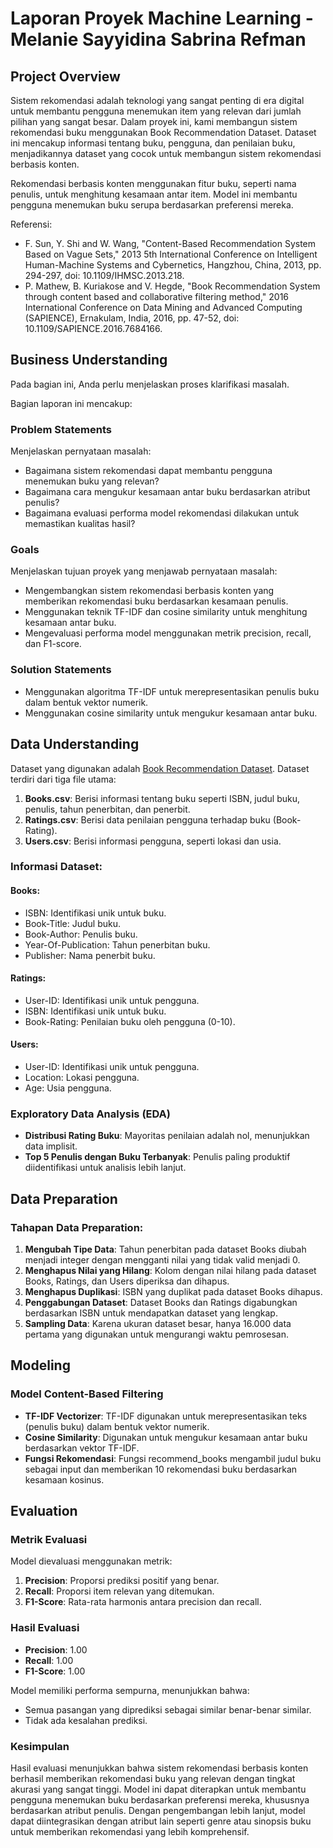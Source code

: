 # Laporan Proyek Machine Learning - Melanie Sayyidina Sabrina Refman

## Project Overview

Sistem rekomendasi adalah teknologi yang sangat penting di era digital untuk membantu pengguna menemukan item yang relevan dari jumlah pilihan yang sangat besar. Dalam proyek ini, kami membangun sistem rekomendasi buku menggunakan Book Recommendation Dataset. Dataset ini mencakup informasi tentang buku, pengguna, dan penilaian buku, menjadikannya dataset yang cocok untuk membangun sistem rekomendasi berbasis konten.

Rekomendasi berbasis konten menggunakan fitur buku, seperti nama penulis, untuk menghitung kesamaan antar item. Model ini membantu pengguna menemukan buku serupa berdasarkan preferensi mereka.

Referensi:

- F. Sun, Y. Shi and W. Wang, "Content-Based Recommendation System Based on Vague Sets," 2013 5th International Conference on Intelligent Human-Machine Systems and Cybernetics, Hangzhou, China, 2013, pp. 294-297, doi: 10.1109/IHMSC.2013.218.
- P. Mathew, B. Kuriakose and V. Hegde, "Book Recommendation System through content based and collaborative filtering method," 2016 International Conference on Data Mining and Advanced Computing (SAPIENCE), Ernakulam, India, 2016, pp. 47-52, doi: 10.1109/SAPIENCE.2016.7684166.

## Business Understanding

Pada bagian ini, Anda perlu menjelaskan proses klarifikasi masalah.

Bagian laporan ini mencakup:

### Problem Statements

Menjelaskan pernyataan masalah:

- Bagaimana sistem rekomendasi dapat membantu pengguna menemukan buku yang relevan?
- Bagaimana cara mengukur kesamaan antar buku berdasarkan atribut penulis?
- Bagaimana evaluasi performa model rekomendasi dilakukan untuk memastikan kualitas hasil?

### Goals

Menjelaskan tujuan proyek yang menjawab pernyataan masalah:

- Mengembangkan sistem rekomendasi berbasis konten yang memberikan rekomendasi buku berdasarkan kesamaan penulis.
- Menggunakan teknik TF-IDF dan cosine similarity untuk menghitung kesamaan antar buku.
- Mengevaluasi performa model menggunakan metrik precision, recall, dan F1-score.

### Solution Statements

- Menggunakan algoritma TF-IDF untuk merepresentasikan penulis buku dalam bentuk vektor numerik.
- Menggunakan cosine similarity untuk mengukur kesamaan antar buku.

## Data Understanding

Dataset yang digunakan adalah [Book Recommendation Dataset](https://www.kaggle.com/datasets/arashnic/book-recommendation-dataset). Dataset terdiri dari tiga file utama:

1. **Books.csv**: Berisi informasi tentang buku seperti ISBN, judul buku, penulis, tahun penerbitan, dan penerbit.
2. **Ratings.csv**: Berisi data penilaian pengguna terhadap buku (Book-Rating).
3. **Users.csv**: Berisi informasi pengguna, seperti lokasi dan usia.

### Informasi Dataset:

#### Books:

- ISBN: Identifikasi unik untuk buku.
- Book-Title: Judul buku.
- Book-Author: Penulis buku.
- Year-Of-Publication: Tahun penerbitan buku.
- Publisher: Nama penerbit buku.

#### Ratings:

- User-ID: Identifikasi unik untuk pengguna.
- ISBN: Identifikasi unik untuk buku.
- Book-Rating: Penilaian buku oleh pengguna (0-10).

#### Users:

- User-ID: Identifikasi unik untuk pengguna.
- Location: Lokasi pengguna.
- Age: Usia pengguna.

### Exploratory Data Analysis (EDA)

- **Distribusi Rating Buku**: Mayoritas penilaian adalah nol, menunjukkan data implisit.
- **Top 5 Penulis dengan Buku Terbanyak**: Penulis paling produktif diidentifikasi untuk analisis lebih lanjut.

## Data Preparation

### Tahapan Data Preparation:

1. **Mengubah Tipe Data**: Tahun penerbitan pada dataset Books diubah menjadi integer dengan mengganti nilai yang tidak valid menjadi 0.
2. **Menghapus Nilai yang Hilang**: Kolom dengan nilai hilang pada dataset Books, Ratings, dan Users diperiksa dan dihapus.
3. **Menghapus Duplikasi**: ISBN yang duplikat pada dataset Books dihapus.
4. **Penggabungan Dataset**: Dataset Books dan Ratings digabungkan berdasarkan ISBN untuk mendapatkan dataset yang lengkap.
5. **Sampling Data**: Karena ukuran dataset besar, hanya 16.000 data pertama yang digunakan untuk mengurangi waktu pemrosesan.

## Modeling

### Model Content-Based Filtering

- **TF-IDF Vectorizer**: TF-IDF digunakan untuk merepresentasikan teks (penulis buku) dalam bentuk vektor numerik.
- **Cosine Similarity**: Digunakan untuk mengukur kesamaan antar buku berdasarkan vektor TF-IDF.
- **Fungsi Rekomendasi**: Fungsi recommend_books mengambil judul buku sebagai input dan memberikan 10 rekomendasi buku berdasarkan kesamaan kosinus.

## Evaluation

### Metrik Evaluasi

Model dievaluasi menggunakan metrik:

1. **Precision**: Proporsi prediksi positif yang benar.
2. **Recall**: Proporsi item relevan yang ditemukan.
3. **F1-Score**: Rata-rata harmonis antara precision dan recall.

### Hasil Evaluasi

- **Precision**: 1.00
- **Recall**: 1.00
- **F1-Score**: 1.00

Model memiliki performa sempurna, menunjukkan bahwa:

- Semua pasangan yang diprediksi sebagai similar benar-benar similar.
- Tidak ada kesalahan prediksi.

### Kesimpulan

Hasil evaluasi menunjukkan bahwa sistem rekomendasi berbasis konten berhasil memberikan rekomendasi buku yang relevan dengan tingkat akurasi yang sangat tinggi. Model ini dapat diterapkan untuk membantu pengguna menemukan buku berdasarkan preferensi mereka, khususnya berdasarkan atribut penulis. Dengan pengembangan lebih lanjut, model dapat diintegrasikan dengan atribut lain seperti genre atau sinopsis buku untuk memberikan rekomendasi yang lebih komprehensif.
